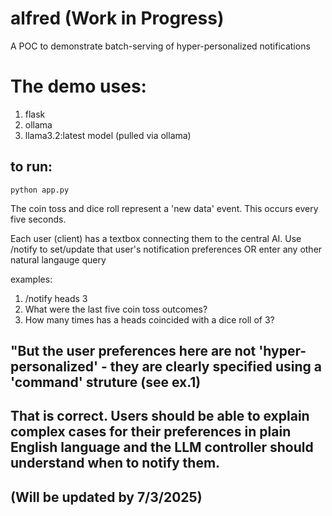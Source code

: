 # alfred (Work in Progress)
A POC to demonstrate batch-serving of hyper-personalized notifications

# The demo uses: 
1. flask
2. ollama
3. llama3.2:latest model (pulled via ollama)

## to run: 
`python app.py`

The coin toss and dice roll represent a 'new data' event. This occurs every five seconds.

Each user (client) has a textbox connecting them to the central AI. 
Use /notify <coin-toss-outcome> <dice-roll-outcome> to set/update that user's notification preferences
OR enter any other natural langauge query

examples:
1. /notify heads 3
2. What were the last five coin toss outcomes?
3. How many times has a heads coincided with a dice roll of 3?

## "But the user preferences here are not 'hyper-personalized' - they are clearly specified using a 'command' struture (see ex.1)
## That is correct. Users should be able to explain complex cases for their preferences in plain English language and the LLM controller should understand when to notify them.
## (Will be updated by 7/3/2025)
